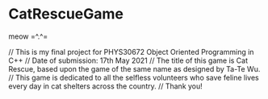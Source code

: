 # CatRescueGame
meow =^.^=

// This is my final project for PHYS30672 Object Oriented Programming in C++
// Date of submission: 17th May 2021
// The title of this game is Cat Rescue, based upon the game of the same name as designed by Ta-Te Wu.
// This game is dedicated to all the selfless volunteers who save feline lives every day in cat shelters across the country.
// Thank you!

